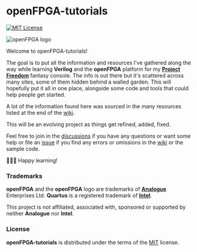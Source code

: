# openFPGA-tutorials

[![MIT License](https://img.shields.io/github/license/DidierMalenfant/openFPGA-tutorials)](https://spdx.org/licenses/MIT.html)

![openFPGA logo](https://user-images.githubusercontent.com/98774335/235419685-0848767a-f115-47c4-bea2-e3d655e3411d.png)

Welcome to openFPGA-tutorials!

The goal is to put all the information and resources I've gathered along the way while learning **Verilog** and the **openFPGA** platform for my [**Project Freedom**](https://didier.malenfant.net/ProjectFreedom/) fantasy console. The info is out there but it's scattered across many sites, some of them hidden behind a walled garden. This will hopefully put it all in one place, alongside some code and tools that could help people get started.

A lot of the information found here was sourced in the many resources listed at the end of the [wiki](https://github.com/DidierMalenfant/openFPGA-tutorials/wiki).

This will be an evolving project as things get refined, added, fixed.

Feel free to join in the [discussions](https://github.com/DidierMalenfant/openFPGA-tutorials/discussions) if you have any questions or want some help or file an [issue](https://github.com/DidierMalenfant/openFPGA-tutorials/issues) if you find any errors or omissions in the [wiki](https://github.com/DidierMalenfant/openFPGA-tutorials/wiki) or the sample code.

👨🏻‍🏫 Happy learning!

### Trademarks

**openFPGA** and the **openFPGA** logo are trademarks of [**Analogue**](https://www.analogue.co/) Enterprises Ltd.
**Quartus** is a registered trademark of [**Intel**](https://intel.com/).

This project is not affiliated, associated with, sponsored or supported by neither **Analogue** nor **Intel**.

### License

**openFPGA-tutorials** is distributed under the terms of the [MIT](https://spdx.org/licenses/MIT.html) license.
